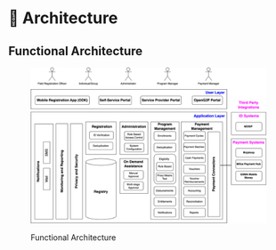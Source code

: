 # 🏢 Architecture

## Functional Architecture

<figure><img src=".gitbook/assets/functional-architecture.png" alt=""><figcaption><p>Functional Architecture</p></figcaption></figure>
